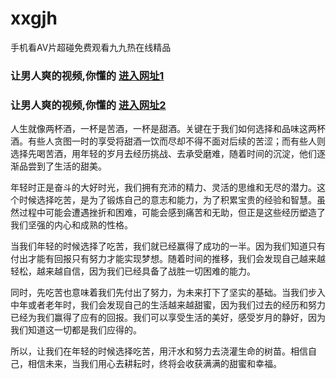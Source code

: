 # xxgjh
手机看AV片超碰免费观看九九热在线精品
                 
### 让男人爽的视频,你懂的  [进入网址1](https://jaakcc.com/?444)

### 让男人爽的视频,你懂的  [进入网址2](https://jaamcc.com/?444)
                       
人生就像两杯酒，一杯是苦酒，一杯是甜酒。关键在于我们如何选择和品味这两杯酒。有些人贪图一时的享受将甜酒一饮而尽却不得不面对后续的苦涩；而有些人则选择先喝苦酒，用年轻的岁月去经历挑战、去承受磨难，随着时间的沉淀，他们逐渐品尝到了生活的甜美。

年轻时正是奋斗的大好时光，我们拥有充沛的精力、灵活的思维和无尽的潜力。这个时候选择吃苦，是为了锻炼自己的意志和能力，为了积累宝贵的经验和智慧。虽然过程中可能会遭遇挫折和困难，可能会感到痛苦和无助，但正是这些经历塑造了我们坚强的内心和成熟的性格。

当我们年轻的时候选择了吃苦，我们就已经赢得了成功的一半。因为我们知道只有付出才能有回报只有努力才能实现梦想。随着时间的推移，我们会发现自己越来越轻松，越来越自信，因为我们已经具备了战胜一切困难的能力。

同时，先吃苦也意味着我们先付出了努力，为未来打下了坚实的基础。当我们步入中年或者老年时，我们会发现自己的生活越来越甜蜜，因为我们过去的经历和努力已经为我们赢得了应有的回报。我们可以享受生活的美好，感受岁月的静好，因为我们知道这一切都是我们应得的。

所以，让我们在年轻的时候选择吃苦，用汗水和努力去浇灌生命的树苗。相信自己，相信未来，当我们用心去耕耘时，终将会收获满满的甜蜜和幸福。
